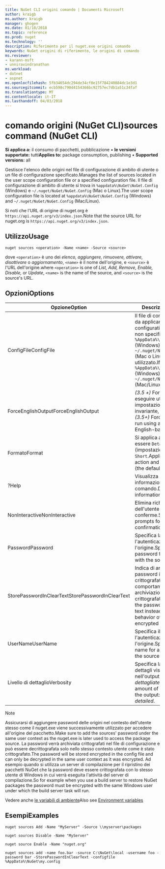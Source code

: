 ```yaml
---
title: NuGet CLI origini comando | Documenti Microsoft
author: kraigb
ms.author: kraigb
manager: ghogen
ms.date: 01/18/2018
ms.topic: reference
ms.prod: nuget
ms.technology: ''
description: Riferimento per il nuget.exe origini comando
keywords: NuGet origini di riferimento, le origini di comando
ms.reviewer:
- karann-msft
- unniravindranathan
ms.workload:
- dotnet
- aspnet
ms.openlocfilehash: 5fb34654dc294de34cf0e15f784240884dc1e3d1
ms.sourcegitcommit: ecb598c790d4154366bc92757ec7db1a51c34faf
ms.translationtype: MT
ms.contentlocale: it-IT
ms.lasthandoff: 04/03/2018
---
```

# <a name="sources-command-nuget-cli"></a><span data-ttu-id="f6638-104">comando origini (NuGet CLI)</span><span class="sxs-lookup"><span data-stu-id="f6638-104">sources command (NuGet CLI)</span></span>

<span data-ttu-id="f6638-105">**Si applica a:** il consumo di pacchetti, pubblicazione &bullet; **le versioni supportate:** tutti</span><span class="sxs-lookup"><span data-stu-id="f6638-105">**Applies to:** package consumption, publishing &bullet; **Supported versions:** all</span></span>

<span data-ttu-id="f6638-106">Gestisce l'elenco delle origini nel file di configurazione di ambito di utente o un file di configurazione specificato.</span><span class="sxs-lookup"><span data-stu-id="f6638-106">Manages the list of sources located in the user scope configuration file or a specified configuration file.</span></span> <span data-ttu-id="f6638-107">Il file di configurazione di ambito di utente si trova in `%appdata%\NuGet\NuGet.Config` (Windows) e `~/.nuget/NuGet/NuGet.Config` (Mac o Linux).</span><span class="sxs-lookup"><span data-stu-id="f6638-107">The user scope configuration file is located at `%appdata%\NuGet\NuGet.Config` (Windows) and `~/.nuget/NuGet/NuGet.Config` (Mac/Linux).</span></span>

<span data-ttu-id="f6638-108">Si noti che l'URL di origine di nuget.org è `https://api.nuget.org/v3/index.json`.</span><span class="sxs-lookup"><span data-stu-id="f6638-108">Note that the source URL for nuget.org is `https://api.nuget.org/v3/index.json`.</span></span>

## <a name="usage"></a><span data-ttu-id="f6638-109">Utilizzo</span><span class="sxs-lookup"><span data-stu-id="f6638-109">Usage</span></span>

```cli
nuget sources <operation> -Name <name> -Source <source>
```

<span data-ttu-id="f6638-110">dove `<operation>` è uno dei *elenco, aggiungere, rimuovere, attivare, disattivare* o *aggiornamento*, `<name>` è il nome dell'origine, e `<source>` è l'URL dell'origine.</span><span class="sxs-lookup"><span data-stu-id="f6638-110">where `<operation>` is one of *List, Add, Remove, Enable, Disable,* or *Update*, `<name>` is the name of the source, and `<source>` is the source's URL.</span></span>

## <a name="options"></a><span data-ttu-id="f6638-111">Opzioni</span><span class="sxs-lookup"><span data-stu-id="f6638-111">Options</span></span>

| <span data-ttu-id="f6638-112">Opzione</span><span class="sxs-lookup"><span data-stu-id="f6638-112">Option</span></span> | <span data-ttu-id="f6638-113">Descrizione</span><span class="sxs-lookup"><span data-stu-id="f6638-113">Description</span></span> |
| --- | --- |
| <span data-ttu-id="f6638-114">ConfigFile</span><span class="sxs-lookup"><span data-stu-id="f6638-114">ConfigFile</span></span> | <span data-ttu-id="f6638-115">Il file di configurazione NuGet da applicare.</span><span class="sxs-lookup"><span data-stu-id="f6638-115">The NuGet configuration file to apply.</span></span> <span data-ttu-id="f6638-116">Se non specificato, `%AppData%\NuGet\NuGet.Config` (Windows) o `~/.nuget/NuGet/NuGet.Config` (Mac o Linux) viene utilizzato.</span><span class="sxs-lookup"><span data-stu-id="f6638-116">If not specified, `%AppData%\NuGet\NuGet.Config` (Windows) or `~/.nuget/NuGet/NuGet.Config` (Mac/Linux) is used.</span></span>|
| <span data-ttu-id="f6638-117">ForceEnglishOutput</span><span class="sxs-lookup"><span data-stu-id="f6638-117">ForceEnglishOutput</span></span> | <span data-ttu-id="f6638-118">*(3.5 +)*  Forza nuget.exe per eseguire utilizzando le impostazioni cultura invariante, in lingua inglese.</span><span class="sxs-lookup"><span data-stu-id="f6638-118">*(3.5+)* Forces nuget.exe to run using an invariant, English-based culture.</span></span> |
| <span data-ttu-id="f6638-119">Formato</span><span class="sxs-lookup"><span data-stu-id="f6638-119">Format</span></span> | <span data-ttu-id="f6638-120">Si applica al `list` azione e può essere `Detailed` (impostazione predefinita) o `Short`.</span><span class="sxs-lookup"><span data-stu-id="f6638-120">Applies to the `list` action and can be `Detailed` (the default) or `Short`.</span></span> |
| <span data-ttu-id="f6638-121">?</span><span class="sxs-lookup"><span data-stu-id="f6638-121">Help</span></span> | <span data-ttu-id="f6638-122">Visualizza la Guida informazioni per il comando.</span><span class="sxs-lookup"><span data-stu-id="f6638-122">Displays help information for the command.</span></span> |
| <span data-ttu-id="f6638-123">NonInteractive</span><span class="sxs-lookup"><span data-stu-id="f6638-123">NonInteractive</span></span> | <span data-ttu-id="f6638-124">Elimina richieste per l'input dell'utente o le conferme.</span><span class="sxs-lookup"><span data-stu-id="f6638-124">Suppresses prompts for user input or confirmations.</span></span> |
| <span data-ttu-id="f6638-125">Password</span><span class="sxs-lookup"><span data-stu-id="f6638-125">Password</span></span> | <span data-ttu-id="f6638-126">Specifica la password per l'autenticazione con l'origine.</span><span class="sxs-lookup"><span data-stu-id="f6638-126">Specifies the password for authenticating with the source.</span></span> |
| <span data-ttu-id="f6638-127">StorePasswordInClearText</span><span class="sxs-lookup"><span data-stu-id="f6638-127">StorePasswordInClearText</span></span> | <span data-ttu-id="f6638-128">Indica di archiviare la password in testo non crittografato anziché il comportamento predefinito di archiviazione di un formato crittografato.</span><span class="sxs-lookup"><span data-stu-id="f6638-128">Indicates to store the password in unencrypted text instead of the default behavior of storing an encrypted form.</span></span> |
| <span data-ttu-id="f6638-129">UserName</span><span class="sxs-lookup"><span data-stu-id="f6638-129">UserName</span></span> | <span data-ttu-id="f6638-130">Specifica il nome utente per l'autenticazione con l'origine.</span><span class="sxs-lookup"><span data-stu-id="f6638-130">Specifies the user name for authenticating with the source.</span></span> |
| <span data-ttu-id="f6638-131">Livello di dettaglio</span><span class="sxs-lookup"><span data-stu-id="f6638-131">Verbosity</span></span> | <span data-ttu-id="f6638-132">Specifica la quantità di dettagli visualizzati nell'output: *normale*, *quiet*, *dettagliate*.</span><span class="sxs-lookup"><span data-stu-id="f6638-132">Specifies the amount of detail displayed in the output: *normal*, *quiet*, *detailed*.</span></span> |

> [!Note]
> <span data-ttu-id="f6638-133">Assicurarsi di aggiungere password delle origini nel contesto dell'utente stesso come il nuget.exe viene successivamente utilizzato per accedere all'origine del pacchetto.</span><span class="sxs-lookup"><span data-stu-id="f6638-133">Make sure to add the sources' password under the same user context as the nuget.exe is later used to access the package source.</span></span> <span data-ttu-id="f6638-134">La password verrà archiviata crittografati nel file di configurazione e può essere decrittografata solo nello stesso contesto utente come è stato crittografato.</span><span class="sxs-lookup"><span data-stu-id="f6638-134">The password will be stored encrypted in the config file and can only be decrypted in the same user context as it was encrypted.</span></span> <span data-ttu-id="f6638-135">Ad esempio quando si utilizza un server di compilazione per il ripristino dei pacchetti NuGet che la password deve essere crittografata con lo stesso utente di Windows in cui verrà eseguita l'attività del server di compilazione.</span><span class="sxs-lookup"><span data-stu-id="f6638-135">So for example when you use a build server to restore NuGet packages the password must be encrypted with the same Windows user under which  the build server task will run.</span></span>

<span data-ttu-id="f6638-136">Vedere anche [le variabili di ambiente](cli-ref-environment-variables.md)</span><span class="sxs-lookup"><span data-stu-id="f6638-136">Also see [Environment variables](cli-ref-environment-variables.md)</span></span>

## <a name="examples"></a><span data-ttu-id="f6638-137">Esempi</span><span class="sxs-lookup"><span data-stu-id="f6638-137">Examples</span></span>

```cli
nuget sources Add -Name "MyServer" -Source \\myserver\packages

nuget sources Disable -Name "MyServer"

nuget source Enable -Name "nuget.org"

nuget sources add -name foo.bar -source C:\NuGet\local -username foo -password bar -StorePasswordInClearText -configfile %AppData%\NuGet\my.config
```
